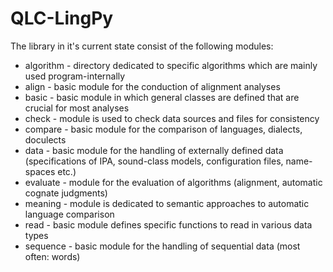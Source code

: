 QLC-LingPy
==========

The library in it's current state consist of the following modules:

* algorithm - directory dedicated to specific algorithms which are mainly used program-internally
* align - basic module for the conduction of alignment analyses
* basic - basic module in which general classes are defined that are crucial for most analyses
* check - module is used to check data sources and files for consistency
* compare - basic module for the comparison of languages, dialects, doculects
* data - basic module for the handling of externally defined data (specifications of IPA, sound-class models, configuration files, name-spaces etc.)
* evaluate - module for the evaluation of algorithms (alignment, automatic cognate judgments)
* meaning - module is dedicated to semantic approaches to automatic language comparison
* read - basic module defines specific functions to read in various data types
* sequence - basic module for the handling of sequential data (most often: words)

